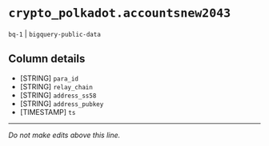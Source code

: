 # `crypto_polkadot.accountsnew2043`
`bq-1` | `bigquery-public-data`

## Column details
* [STRING]    `para_id`
* [STRING]    `relay_chain`
* [STRING]    `address_ss58`
* [STRING]    `address_pubkey`
* [TIMESTAMP] `ts`

-------------------------------------------------------------------------------
*Do not make edits above this line.*
